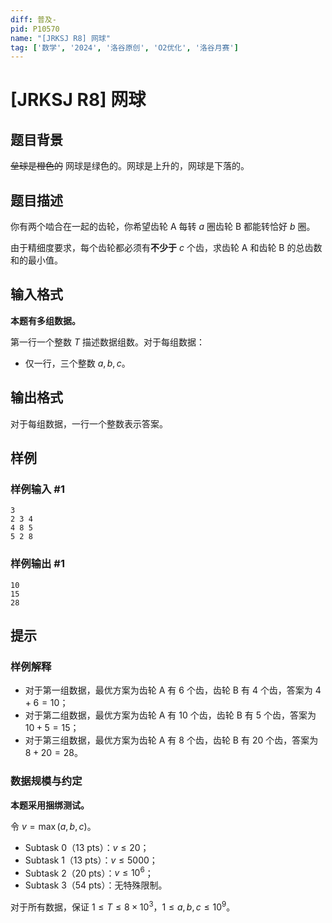 ```yaml
---
diff: 普及-
pid: P10570
name: "[JRKSJ R8] 网球"
tag: ['数学', '2024', '洛谷原创', 'O2优化', '洛谷月赛']
---
```

# [JRKSJ R8] 网球
## 题目背景

~~垒球是橙色的~~ 网球是绿色的。网球是上升的，网球是下落的。
## 题目描述

你有两个啮合在一起的齿轮，你希望齿轮 A 每转 $a$ 圈齿轮 B 都能转恰好 $b$ 圈。

由于精细度要求，每个齿轮都必须有**不少于** $c$ 个齿，求齿轮 A 和齿轮 B 的总齿数和的最小值。
## 输入格式

**本题有多组数据。**

第一行一个整数 $T$ 描述数据组数。对于每组数据：

- 仅一行，三个整数 $a, b, c$。
## 输出格式

对于每组数据，一行一个整数表示答案。
## 样例

### 样例输入 #1
```
3
2 3 4
4 8 5
5 2 8

```
### 样例输出 #1
```
10
15
28

```
## 提示

### 样例解释

- 对于第一组数据，最优方案为齿轮 A 有 $6$ 个齿，齿轮 B 有 $4$ 个齿，答案为 $4 + 6 = 10$；
- 对于第二组数据，最优方案为齿轮 A 有 $10$ 个齿，齿轮 B 有 $5$ 个齿，答案为 $10 + 5 = 15$；
- 对于第三组数据，最优方案为齿轮 A 有 $8$ 个齿，齿轮 B 有 $20$ 个齿，答案为 $8 + 20 = 28$。

### 数据规模与约定

**本题采用捆绑测试。**

令 $v = \max(a, b, c)$。

- Subtask 0（13 pts）：$v \leq 20$；
- Subtask 1（13 pts）：$v \leq 5000$；
- Subtask 2（20 pts）：$v \leq 10^6$；
- Subtask 3（54 pts）：无特殊限制。

对于所有数据，保证 $1 \leq T \leq 8\times 10^3$，$1 \leq a, b, c \leq 10^9$。
